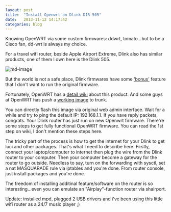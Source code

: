 ```yaml
---
layout: post
title:  "Install Openwrt on Dlink DIR-505"
date:   2013-11-12 14:17:42
categories: blog
---
```


Knowing OpenWRT via some custom firmwares: ddwrt, tomato...but to be a Cisco fan, dd-wrt is always my choice. 

For a travel wifi router, beside Apple Airport Extreme, Dlink also has similar products, one of them I own here is the Dlink 505.

![md-image](http://twimgs.com/informationweek/byte/reviews/2012-July/d-link-angle.jpg)

But the world is not a safe place, Dlink firmwares have some ['bonus'](http://www.devttys0.com/2013/10/reverse-engineering-a-d-link-backdoor/) feature that I don't want to run the original firmware. 

Fortunately, OpenWRT has a [detail wiki](http://wiki.openwrt.org/toh/d-link/dir-505) about this product. And some guys at OpenWRT has push a [working image](http://downloads.openwrt.org/snapshots/trunk/ar71xx/openwrt-ar71xx-generic-dir-505-a1-squashfs-factory.bin) to trunk. 

You can directly flash this image via original web admin interface. Wait for a while and try to ping the default IP: 192.168.1.1. If you have reply packets, congrats. Your Dlink router has just run on new Openwrt firmware.
There're some steps to get fully functional OpenWRT firmware. You can read the 1st step on wiki, I don't mention these steps here.

The tricky part of the process is how to get the internet for your Dlink to get luci and other packages. That's what I need to describe here. Firstly, connect your laptop/computer to internet then plug the wire from the Dlink router to your computer. Then your computer become a gateway for the router to go outside. Needless to say, turn on the forwarding with sysctl, set a nat MASQUARADE rule via iptables and you're done. From router console, just install packages and you're done.

The freedom of installing additinal feature/software on the router is so interesting...even you can emulate an "Airplay"-function router via shairport. 

Update: installed mpd, plugged 2 USB drivers and i've been using this little wifi router as a 24/7 music player ;)
